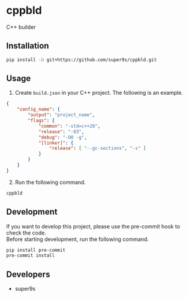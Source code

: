 # cppbld
C++ builder

## Installation

```bash
pip install -U git+https://github.com/super9s/cppbld.git
```

## Usage

1. Create `build.json` in your C++ project. The following is an example.

```json
{
    "config_name": {
        "output": "project_name",
        "flags": {
            "common": "-std=c++20",
            "release": "-O3",
            "debug": "-O0 -g",
            "[linker]": {
                "release": [ "--gc-sections", "-s" ]
            }
        }
    }
}
```

2. Run the following command.

```bash
cppbld
```

## Development

If you want to develop this project, please use the pre-commit hook to check the code.<br>
Before starting development, run the following command.

```bash
pip install pre-commit
pre-commit install
```

## Developers

- super9s
